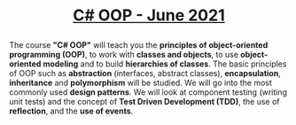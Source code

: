 # <p align="center"><a href=https://softuni.bg/trainings/3344/csharp-oop-june-2021#lesson-26808> C# OOP - June 2021 <a/><p>

The course **"C# OOP"** will teach you the **principles of object-oriented programming (OOP)**, to work with **classes and objects**, to use **object-oriented modeling** and to build **hierarchies of classes**. The basic principles of OOP such as **abstraction** (interfaces, abstract classes), **encapsulation**, **inheritance** and **polymorphism** will be studied. We will go into the most commonly used **design patterns**. We will look at component testing (writing unit tests) and the concept of **Test Driven Development (TDD)**, the use of **reflection**, and the **use of events**.
